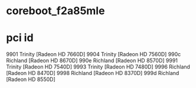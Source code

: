 # coreboot_f2a85mle
# pci id

9901 Trinity [Radeon HD 7660D] 
9904 Trinity [Radeon HD 7560D] 
990c Richland [Radeon HD 8670D] 
990e Richland [Radeon HD 8570D] 
9991 Trinity [Radeon HD 7540D] 
9993 Trinity [Radeon HD 7480D] 
9996 Richland [Radeon HD 8470D] 
9998 Richland [Radeon HD 8370D] 
999d Richland [Radeon HD 8550D]
